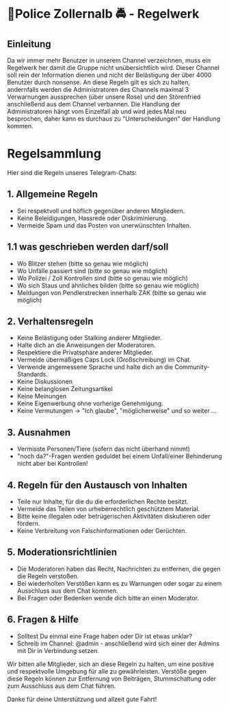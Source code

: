 # 🚨Police Zollernalb 🚔 - Regelwerk

## Einleitung

Da wir immer mehr Benutzer in unserem Channel verzeichnen, muss ein Regelwerk her damit die Gruppe nicht unübersichtlich wird.
Dieser Channel soll rein der Information dienen und nicht der Belästigung der über 4000 Benutzer durch nonsense.
An diese Regeln gilt es sich zu halten, andernfalls werden die Administratoren des Channels maximal 3 Verwarnungen aussprechen (über unsere Rose) und den Störenfried anschließend aus dem Channel verbannen.
Die Handlung der Administratoren hängt vom Einzelfall ab und wird jedes Mal neu besprochen, daher kann es durchaus zu "Unterscheidungen" der Handlung kommen.


# Regelsammlung

Hier sind die Regeln unseres Telegram-Chats:

## 1. Allgemeine Regeln

- Sei respektvoll und höflich gegenüber anderen Mitgliedern.
- Keine Beleidigungen, Hassrede oder Diskriminierung.
- Vermeide Spam und das Posten von unerwünschten Inhalten.

## 1.1 was geschrieben werden darf/soll

- Wo Blitzer stehen (bitte so genau wie möglich)
- Wo Unfälle passiert sind (bitte so genau wie möglich)
- Wo Polizei / Zoll Kontrollen sind (bitte so genau wie möglich)
- Wo sich Staus und ähnliches bilden (bitte so genau wie möglich)
- Meldungen von Pendlerstrecken innerhalb ZAK (bitte so genau wie möglich)


## 2. Verhaltensregeln

- Keine Belästigung oder Stalking anderer Mitglieder.
- Halte dich an die Anweisungen der Moderatoren.
- Respektiere die Privatsphäre anderer Mitglieder.
- Vermeide übermäßiges Caps Lock (Großschreibung) im Chat.
- Verwende angemessene Sprache und halte dich an die Community-Standards.
- Keine Diskussionen
- Keine belanglosen Zeitungsartikel
- Keine Meinungen
- Keine Eigenwerbung ohne vorherige Genehmigung.
- Keine Vermutungen -> "Ich glaube", "möglicherweise" und so weiter ...


## 3. Ausnahmen
- Vermisste Personen/Tiere (sofern das nicht überhand nimmt)
- "noch da?"-Fragen werden geduldet bei einem Unfall/einer Behinderung nicht aber bei Kontrollen!

## 4. Regeln für den Austausch von Inhalten

- Teile nur Inhalte, für die du die erforderlichen Rechte besitzt.
- Vermeide das Teilen von urheberrechtlich geschütztem Material.
- Bitte keine illegalen oder betrügerischen Aktivitäten diskutieren oder fördern.
- Keine Verbreitung von Falschinformationen oder Gerüchten.

## 5. Moderationsrichtlinien

- Die Moderatoren haben das Recht, Nachrichten zu entfernen, die gegen die Regeln verstoßen.
- Bei wiederholten Verstößen kann es zu Warnungen oder sogar zu einem Ausschluss aus dem Chat kommen.
- Bei Fragen oder Bedenken wende dich bitte an einen Moderator.

## 6. Fragen & Hilfe

- Solltest Du einmal eine Frage haben oder Dir ist etwas unklar?
- Schreib im Channel: @admin - anschließend wird sich einer der Admins mit Dir in Verbindung setzen.

Wir bitten alle Mitglieder, sich an diese Regeln zu halten, um eine positive und respektvolle Umgebung für alle zu gewährleisten. Verstöße gegen diese Regeln können zur Entfernung von Beiträgen, Stummschaltung oder zum Ausschluss aus dem Chat führen.

Danke für deine Unterstützung und allzeit gute Fahrt!
